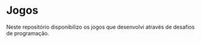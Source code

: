# Jogos
Neste repositório disponibilizo os jogos que desenvolvi através de desafios de programação.
